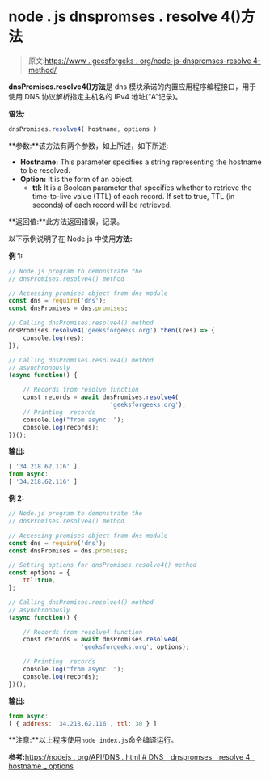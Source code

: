 # node . js dnspromses . resolve 4()方法

> 原文:[https://www . geesforgeks . org/node-js-dnspromses-resolve 4-method/](https://www.geeksforgeeks.org/node-js-dnspromises-resolve4-method/)

**dnsPromises.resolve4()方法**是 dns 模块承诺的内置应用程序编程接口，用于使用 DNS 协议解析指定主机名的 IPv4 地址(“A”记录)。

**语法:**

```js
dnsPromises.resolve4( hostname, options )
```

**参数:**该方法有两个参数，如上所述，如下所述:

*   **Hostname:** This parameter specifies a string representing the hostname to be resolved.
*   **Option:** It is the form of an object.
    *   **ttl:** It is a Boolean parameter that specifies whether to retrieve the time-to-live value (TTL) of each record. If set to true, TTL (in seconds) of each record will be retrieved.

**返回值:**此方法返回错误，记录。

以下示例说明了在 Node.js 中使用**方法:**

**例 1:**

```js
// Node.js program to demonstrate the   
// dnsPromises.resolve4() method

// Accessing promises object from dns module
const dns = require('dns');
const dnsPromises = dns.promises;

// Calling dnsPromises.resolve4() method 
dnsPromises.resolve4('geeksforgeeks.org').then((res) => {
    console.log(res);
});

// Calling dnsPromises.resolve4() method 
// asynchronously 
(async function() {

    // Records from resolve function
    const records = await dnsPromises.resolve4(
                            'geeksforgeeks.org');
    // Printing  records
    console.log("from async: ");
    console.log(records);   
})();
```

**输出:**

```js
[ '34.218.62.116' ]
from async:
[ '34.218.62.116' ]

```

**例 2:**

```js
// Node.js program to demonstrate the   
// dnsPromises.resolve4() method

// Accessing promises object from dns module
const dns = require('dns');
const dnsPromises = dns.promises;

// Setting options for dnsPromises.resolve4() method
const options = {
    ttl:true,
};

// Calling dnsPromises.resolve4() method 
// asynchronously 
(async function() {

    // Records from resolve4 function
    const records = await dnsPromises.resolve4(
                    'geeksforgeeks.org', options);

    // Printing  records
    console.log("from async: ");
    console.log(records);   
})();
```

**输出:**

```js
from async:
[ { address: '34.218.62.116', ttl: 30 } ]

```

**注意:**以上程序使用`node index.js`命令编译运行。

**参考:**[https://nodejs . org/API/DNS . html # DNS _ dnspromses _ resolve 4 _ hostname _ options](https://nodejs.org/api/dns.html#dns_dnspromises_resolve4_hostname_options)